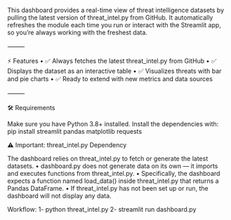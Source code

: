 This dashboard provides a real-time view of threat intelligence datasets by pulling the latest version of threat_intel.py from GitHub.
It automatically refreshes the module each time you run or interact with the Streamlit app, so you’re always working with the freshest data.

⸻

⚡ Features
	•	✅ Always fetches the latest threat_intel.py from GitHub
	•	✅ Displays the dataset as an interactive table
	•	✅ Visualizes threats with bar and pie charts
	•	✅ Ready to extend with new metrics and data sources

⸻

🛠️ Requirements

Make sure you have Python 3.8+ installed.
Install the dependencies with:
pip install streamlit pandas matplotlib requests

⚠️ Important: threat_intel.py Dependency

The dashboard relies on threat_intel.py to fetch or generate the latest datasets.
	•	dashboard.py does not generate data on its own — it imports and executes functions from threat_intel.py.
	•	Specifically, the dashboard expects a function named load_data() inside threat_intel.py that returns a Pandas DataFrame.
	•	If threat_intel.py has not been set up or run, the dashboard will not display any data.

 Workflow:
 1- python threat_intel.py
 2- streamlit run dashboard.py

 

